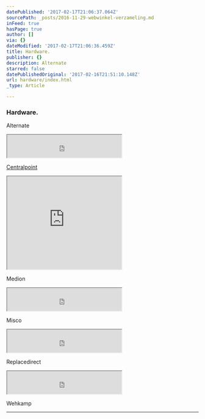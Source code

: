 ```yaml
---
datePublished: '2017-02-17T21:06:37.064Z'
sourcePath: _posts/2016-11-29-webwinkel-verzameling.md
inFeed: true
hasPage: true
author: []
via: {}
dateModified: '2017-02-17T21:06:36.459Z'
title: Hardware.
publisher: {}
description: Alternate
starred: false
datePublishedOriginal: '2017-02-16T21:51:10.148Z'
url: hardware/index.html
_type: Article

---
```

### Hardware.

Alternate

<iframe src="https://the-grid.github.io/ed-userhtml/?g=eJxVz8sOgkAMBdBfmXThksEX-KAYv4RUqAxxGExtMr_viI_ETXMXTc9tRcYJXxGc6v1gbYwxI68sgZSz4K2qPaniPt80q9W23DbL9bosls35u7Sg8X4UBKMkPStCc_EUbmCEPUKYrpP3U4S6GsbePKT9UTpkKtRxGu2NJQucqPYlzSdHnL05E77Vj_VvKzodPZg4dOoQNsUOjOOhd6lLkYO5TNJxKphi-gwBjK0rS_UTyfJQgw" height="60" style=""></iframe>

[Centralpoint][0]

<iframe src="https://the-grid.github.io/ed-userhtml/?g=eJxdksFu2zAMhu95CkKHnjK7XZss2GwHQzFgu6w9DNgxoC3GViyTBiXHQ55-slcM2AABEqmf_H4KKr4-VMVr9XIlhWfiqOhHcRwz9kX-WhV5ut9sPntPAVTYygDTDN-efwARX2WyrgVh75igphApCRnSCkweHEM3uZDBl5QRbqknttCqRIKephstSlrUTUc6EozqLoucwWIEXKm1u6yamqLKNNeoBDPVs-Oe_BasI5hApAeWdhGGBEBsAe3VBSKNIMtwNnUnPVOT2DdMpe7S0zLIOxm9hOC4zeCFldC7EF1ydITvRFvoRDTb_Ewubu7C_z_SFhDTYIw4ZEWtFWwKhE7pXJouxvFjns_znDX_FuUpaHrS3LGlX9nYjccYy93j02l_uN992J0Oh8f3u9MdDuMnLQ1E1JZiaU61R-4NKPnSsJzFe5lNVbihhaDNX2R0WSJYesNkTDE_NgtgbTmUfzBrgOUKe2OtWyy7OHgDs7OxK83T_mCgI9d2ycL-3kAtain5Skf0KWcgTx8Fq99Zbcc2" height="244" style=""></iframe>

Medion

<iframe src="https://the-grid.github.io/ed-userhtml/?g=eJyljkEOgjAURK_S_IVLChQQlY9HMaUUSmgp-X7D9W3YeAA3M_NmM9Np4chOCI55v0vJJmPSo01iVkvZZlk-DaqqLi867I-A7U3lZX2CxkKpa1OcQHjaB0GwptkywmvweltBkPUIW5yi9_GAvlvCLN5kfqPLn6OMjoMHcSwjO4SqaUE4u8wunWhyEEOk0RJCitqnDoTsO6n7L5ChT0o" height="60" style=""></iframe>

Misco

<iframe src="https://the-grid.github.io/ed-userhtml/?g=eJyljk0OgjAQha_SzMIlbY0gKINHMaUU2thSMo7h-jZsPICb97f5Xm-EJzcjeObtJiXbislMroh9OapWx_Jhse709WTSdk-oldKNPh_NYNvWnToy4WEfBMGGFscIzzGa9QWCXERY85xjzDsMfUiLeJP9QcOfUEbPKYLYw8Qe4dK0ILwLiy8nGgVizDQ5QijRxLKBkEMvzfAFj4BPTA" height="60" style=""></iframe>

Replacedirect

<iframe src="https://the-grid.github.io/ed-userhtml/?g=eJw9js2OwjAMhF8l8oFjA5SfwtbltM9RmdQ0EWlaGUvZxycqKy4ez8jyNy0ZL_xA8KrL1dqccyW8RHI8BGGnVYp2oZHtS0n0909ZEkV7U8VDsz_2l_pYN02_q-vzaddvaFp-BMGU45EVob9HSk8wwhEhzY85xjlD14ZpNC9xX66GSoUGLsM9WarEam9uRaw_J_yAVkP4wf3TVlH0OkUwOQzqEc77BoznMPpS4rIFc59l4NKsrBRLBsZ2raXuDSExUhs" height="60" style=""></iframe>

Wehkamp

---



[0]: https://www.centralpoint.nl/?ref=26&network=tradetracker#utm_source=affiliate&utm_campaign=15986&utm_medium=tradetracker "Centralpoint"